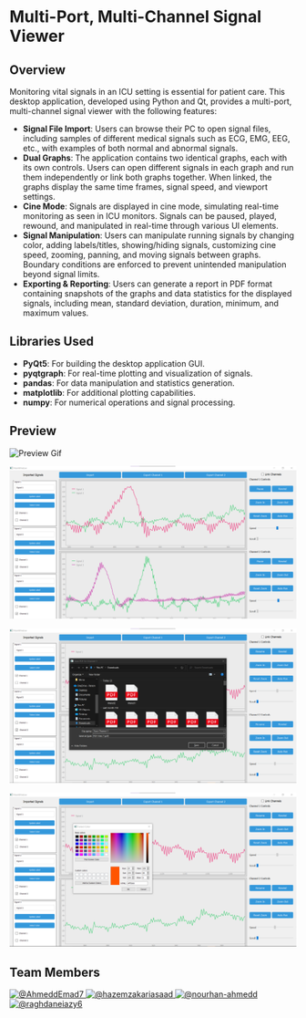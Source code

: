 # Multi-Port, Multi-Channel Signal Viewer

## Overview

Monitoring vital signals in an ICU setting is essential for patient care. This desktop application, developed using Python and Qt, provides a multi-port, multi-channel signal viewer with the following features:

- **Signal File Import**: Users can browse their PC to open signal files, including samples of different medical signals such as ECG, EMG, EEG, etc., with examples of both normal and abnormal signals.
- **Dual Graphs**: The application contains two identical graphs, each with its own controls. Users can open different signals in each graph and run them independently or link both graphs together. When linked, the graphs display the same time frames, signal speed, and viewport settings.
- **Cine Mode**: Signals are displayed in cine mode, simulating real-time monitoring as seen in ICU monitors. Signals can be paused, played, rewound, and manipulated in real-time through various UI elements.
- **Signal Manipulation**: Users can manipulate running signals by changing color, adding labels/titles, showing/hiding signals, customizing cine speed, zooming, panning, and moving signals between graphs. Boundary conditions are enforced to prevent unintended manipulation beyond signal limits.
- **Exporting & Reporting**: Users can generate a report in PDF format containing snapshots of the graphs and data statistics for the displayed signals, including mean, standard deviation, duration, minimum, and maximum values.

## Libraries Used

- **PyQt5**: For building the desktop application GUI.
- **pyqtgraph**: For real-time plotting and visualization of signals.
- **pandas**: For data manipulation and statistics generation.
- **matplotlib**: For additional plotting capabilities.
- **numpy**: For numerical operations and signal processing.

## Preview

![Preview Gif](/Task_1/Design/Animation.gif)

![Main View](/Task_1/Design/Main.png)

![Export Options](/Task_1/Design/Export.png)

![Color Setting](/Task_1/Design/set_color.png)



## Team Members
<div align="left">
  <a href="https://github.com/OmarEmad101">
    <img src="https://github.com/OmarEmad101.png" width="100px" alt="@AhmeddEmad7">
  </a>
  <a href="https://github.com/Omarnbl">
    <img src="https://github.com/Omarnbl.png" width="100px" alt="@hazemzakariasaad">
  </a>
  <a href="https://github.com/KhaledBadr07">
    <img src="https://github.com/KhaledBadr07.png" width="100px" alt="@nourhan-ahmedd">
  </a>
  <a href="https://github.com/merna-abdelmoez">
    <img src="https://github.com/merna-abdelmoez.png" width="100px" alt="@raghdaneiazy6">
  </a>
</div>
